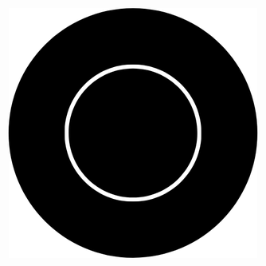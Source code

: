 <html>
<head>
    <meta charset="UTF-8">
    <meta name="viewport" content="width=device-width, initial-scale=0.5">
</head>
<body>
    <div style="text-align: center;">
        <img src="images/logo.png" alt="Logo description">
    </div>
</body>
</html>
